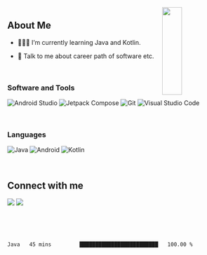 <img width="30%" align="right" src="https://media.giphy.com/media/VkMV9TldsPd28/giphy.gif" width="200" height="200" />

<h2> About Me </h2>

- 👨🏻‍💻 I’m currently learning Java and Kotlin.

- 💬 Talk to me about career path of software etc.

</br>


<h3 align="left">Software and Tools</h3>
<p>
    <img alt="Android Studio" src="https://img.shields.io/badge/Android Studio-3DDC84?style=flat-square&logo=Android Studio&logoColor=white"></a>
    <img alt="Jetpack Compose" src="https://img.shields.io/badge/Jetpack Compose-373bf0?style==flat-square&logo=kotlin&logoColor=1df224"></a>
    <img alt="Git" src="https://img.shields.io/badge/Git-F05032?style=flat-square&logo=git&logoColor=white"></a>
    <img alt="Visual Studio Code" src="https://img.shields.io/badge/Visual Studio Code-007ACC?style=flat-square&logo=Visual Studio Code&logoColor=white"></a>
</p>

</br>

<h3 align="left">Languages</h3>
<p>
  
  <img alt="Java" src="https://img.shields.io/badge/Java-orange?style==flat-square&logo=Java&logoColor=white"></a>
  <img alt="Android" src="https://img.shields.io/badge/Android-3DDC84?style==flat-square&logo=Android&logoColor=white"></a>
  <img alt="Kotlin" src="https://img.shields.io/badge/Kotlin-373bf0?style==flat-square&logo=kotlin&logoColor=orange"></a>
  
</p>

</br>


<h2> Connect with me </h2>

<a href = 'https://www.linkedin.com/in/ekremeraykaya'> <img src="https://img.shields.io/badge/LinkedIn-0077B5?&logo=linkedin&logoColor=white"/></a> 
<a href = 'https://www.twitter.com/ekremeraykayaa'> <img src="https://img.shields.io/badge/Twitter-1DA1F2?logo=twitter&logoColor=white"/></a> 

</br>
</br>
</br>



<!--START_SECTION:waka-->

```text
Java   45 mins         █████████████████████████   100.00 %
```

<!--END_SECTION:waka-->





</br>
</br>
</br>
